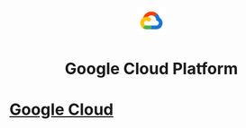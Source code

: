 <p align=center><img src='Cloud.png' width=10%></p>

<h1 align=center>Google Cloud Platform<h1>
  

[Google Cloud](https://cloud.google.com/)
